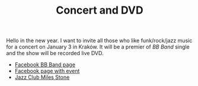 ﻿---
layout: post
title:  Concert and DVD
categories: news
---

Hello in the new year. I want to invite all those who like funk/rock/jazz music for a concert on January 3 in Kraków.
It will be a premier of *BB Band* single and the show will be recorded live DVD.

* [Facebook BB Band page](https://www.facebook.com/bartoszbochenskiband?fref=ts)
* [Facebook page with event](https://www.facebook.com/events/188882177974966/)
* [Jazz Club Miles Stone](http://www.qubushotel.com/pl/milestone/)

